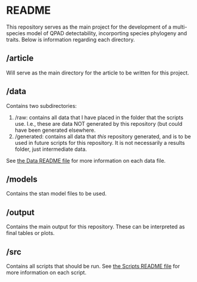 # README
This repository serves as the main project for the development of a multi-species model of QPAD detectability, incorporting species phylogeny and traits. Below is information regarding each directory.

## /article
Will serve as the main directory for the article to be written for this project.

## /data
Contains two subdirectories:
 1) /raw: contains all data that I have placed in the folder that the scripts use. I.e., these are data NOT generated by this repository (but could have been generated elsewhere. 
 2) /generated: contains all data that *this* repository generated, and is to be used in future scripts for this repository. It is not necessarily a results folder, just intermediate data.
 
See [the Data README file](https://github.com/BrandonEdwards/multispecies-qpad-detectability/blob/main/data/README.md/) for more information on each data file.

## /models
Contains the stan model files to be used.

## /output
Contains the main output for this repository. These can be interpreted as final tables or plots. 

## /src
Contains all scripts that should be run. See [the Scripts README file](https://github.com/BrandonEdwards/multispecies-qpad-detectability/blob/main/src/README.md/) for more information on each script.
